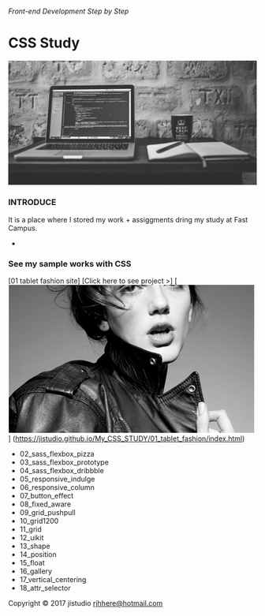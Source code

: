 ###### Front-end Development Step by Step
# CSS Study

![open-img](ASSETS/open-img.jpg)

### INTRODUCE

It is a place where I stored my work + assiggments dring my study at Fast Campus.

-

<h3 title="list">See my sample works with CSS </h3>

[01 tablet fashion site]
[Click here to see project >]
[<img src="/ASSETS/fashion_sm.jpg" alt="vertical align">]
(https://jistudio.github.io/My_CSS_STUDY/01_tablet_fashion/index.html)

- 02_sass_flexbox_pizza	
- 03_sass_flexbox_prototype
- 04_sass_flexbox_dribbble
- 05_responsive_indulge	
- 06_responsive_column
- 07_button_effect
- 08_fixed_aware
- 09_grid_pushpull	
- 10_grid1200	
- 11_grid	
- 12_uikit
- 13_shape
- 14_position	
- 15_float
- 16_gallery	
- 17_vertical_centering	
- 18_attr_selector

Copyright © 2017 jistudio <rjhhere@hotmail.com> 


